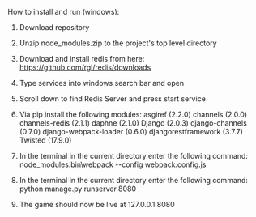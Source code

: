 How to install and run (windows):

1. Download repository

2. Unzip node_modules.zip to the project's top level directory

3. Download and install redis from here:
https://github.com/rgl/redis/downloads

4. Type services into windows search bar and open

5. Scroll down to find Redis Server and press start service

6. Via pip install the following modules:
asgiref (2.2.0)
channels (2.0.0)
channels-redis (2.1.1)
daphne (2.1.0)
Django (2.0.3)
django-channels (0.7.0)
django-webpack-loader (0.6.0)
djangorestframework (3.7.7)
Twisted (17.9.0)

7. In the terminal in the current directory enter the following command:
node_modules\.bin\webpack --config webpack.config.js

8. In the terminal in the current directory enter the following command:
python manage.py runserver 8080

9. The game should now be live at 127.0.0.1:8080
